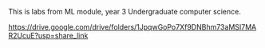 This is labs from ML module, year 3 Undergraduate computer science.

https://drive.google.com/drive/folders/1JpqwGoPo7Xf9DNBhm73aMSI7MAR2UcuE?usp=share_link
